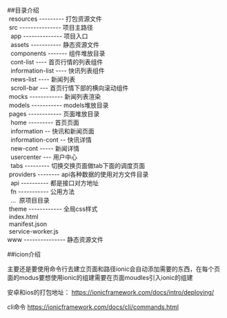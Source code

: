 ##目录介绍<br>
&nbsp;resources --------- 打包资源文件 <br>
&nbsp;src --------------- 项目主路径<br>
&nbsp;&nbsp;app -------------- 项目入口<br>
&nbsp;&nbsp;assets ----------- 静态资源文件<br>
&nbsp;&nbsp;components ------- 组件堆放目录<br>
&nbsp;&nbsp;cont-list ---- 首页行情的列表组件<br>
&nbsp;&nbsp;information-list ---- 快讯列表组件<br>
&nbsp;&nbsp;news-list ---- 新闻列表<br>
&nbsp;&nbsp;scroll-bar --- 首页行情下部的横向滚动组件<br>
&nbsp;mocks ------------ 新闻列表渲染<br>
&nbsp;models ----------- models堆放目录<br>
&nbsp;pages ------------ 页面堆放目录<br>
&nbsp;&nbsp;home --------- 首页页面<br>
&nbsp;&nbsp;information -- 快讯和新闻页面<br>
&nbsp;&nbsp;information-cont -- 快讯详情<br>
&nbsp;&nbsp;new-cont ----- 新闻详情<br>
&nbsp;&nbsp;usercenter --- 用户中心<br>
&nbsp;&nbsp;tabs --------- 切换交换页面做tab下面的调度页面<br>
&nbsp;providers -------- api各种数据的使用对方文件目录<br>
&nbsp;&nbsp;api ---------- 都是接口对方地址<br>
&nbsp;&nbsp;fn ----------- 公用方法<br>
&nbsp;&nbsp;...&nbsp; 原项目目录<br>
&nbsp;theme ------------ 全局css样式<br>
&nbsp;index.html<br>
&nbsp;manifest.json<br>
&nbsp;service-worker.js<br>
www --------------- 静态资源文件<br>

##icion介绍

主要还是要使用命令行去建立页面和路径ionic会自动添加需要的东西，在每个页面的modus要想使用ionic的组建需要在页面moudles引入ionic的组建

安卓和ios的打包地址：
https://ionicframework.com/docs/intro/deploying/

cli命令
https://ionicframework.com/docs/cli/commands.html
